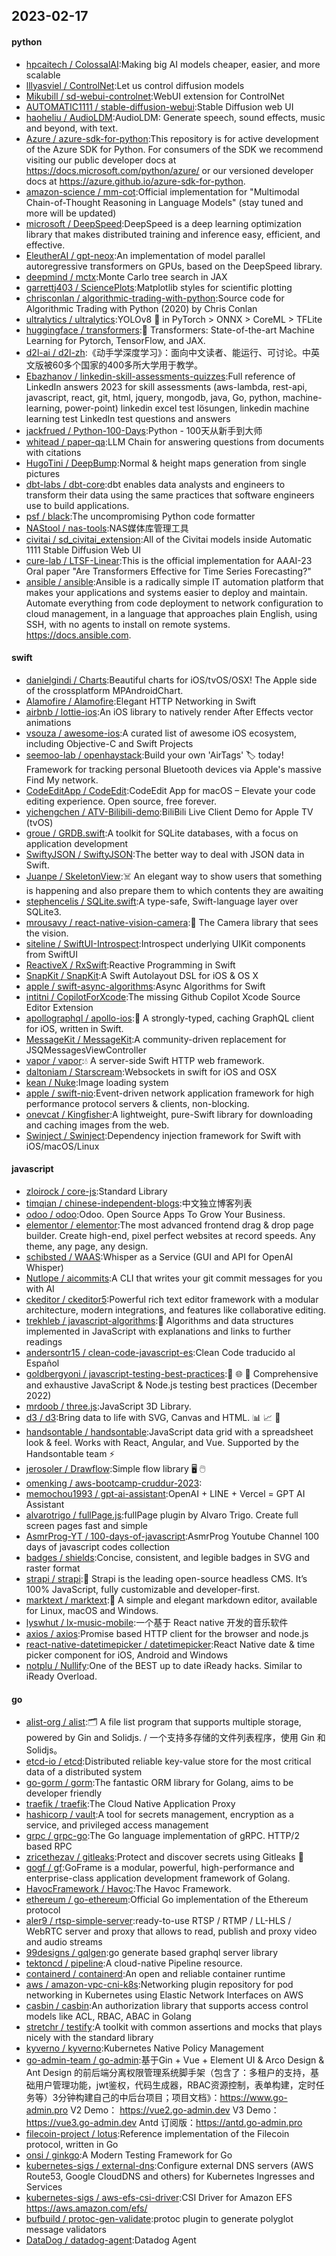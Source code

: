 ## 2023-02-17

#### python
* [hpcaitech / ColossalAI](https://github.com/hpcaitech/ColossalAI):Making big AI models cheaper, easier, and more scalable
* [lllyasviel / ControlNet](https://github.com/lllyasviel/ControlNet):Let us control diffusion models
* [Mikubill / sd-webui-controlnet](https://github.com/Mikubill/sd-webui-controlnet):WebUI extension for ControlNet
* [AUTOMATIC1111 / stable-diffusion-webui](https://github.com/AUTOMATIC1111/stable-diffusion-webui):Stable Diffusion web UI
* [haoheliu / AudioLDM](https://github.com/haoheliu/AudioLDM):AudioLDM: Generate speech, sound effects, music and beyond, with text.
* [Azure / azure-sdk-for-python](https://github.com/Azure/azure-sdk-for-python):This repository is for active development of the Azure SDK for Python. For consumers of the SDK we recommend visiting our public developer docs at https://docs.microsoft.com/python/azure/ or our versioned developer docs at https://azure.github.io/azure-sdk-for-python.
* [amazon-science / mm-cot](https://github.com/amazon-science/mm-cot):Official implementation for "Multimodal Chain-of-Thought Reasoning in Language Models" (stay tuned and more will be updated)
* [microsoft / DeepSpeed](https://github.com/microsoft/DeepSpeed):DeepSpeed is a deep learning optimization library that makes distributed training and inference easy, efficient, and effective.
* [EleutherAI / gpt-neox](https://github.com/EleutherAI/gpt-neox):An implementation of model parallel autoregressive transformers on GPUs, based on the DeepSpeed library.
* [deepmind / mctx](https://github.com/deepmind/mctx):Monte Carlo tree search in JAX
* [garrettj403 / SciencePlots](https://github.com/garrettj403/SciencePlots):Matplotlib styles for scientific plotting
* [chrisconlan / algorithmic-trading-with-python](https://github.com/chrisconlan/algorithmic-trading-with-python):Source code for Algorithmic Trading with Python (2020) by Chris Conlan
* [ultralytics / ultralytics](https://github.com/ultralytics/ultralytics):YOLOv8
🚀
in PyTorch > ONNX > CoreML > TFLite
* [huggingface / transformers](https://github.com/huggingface/transformers):🤗
Transformers: State-of-the-art Machine Learning for Pytorch, TensorFlow, and JAX.
* [d2l-ai / d2l-zh](https://github.com/d2l-ai/d2l-zh):《动手学深度学习》：面向中文读者、能运行、可讨论。中英文版被60多个国家的400多所大学用于教学。
* [Ebazhanov / linkedin-skill-assessments-quizzes](https://github.com/Ebazhanov/linkedin-skill-assessments-quizzes):Full reference of LinkedIn answers 2023 for skill assessments (aws-lambda, rest-api, javascript, react, git, html, jquery, mongodb, java, Go, python, machine-learning, power-point) linkedin excel test lösungen, linkedin machine learning test LinkedIn test questions and answers
* [jackfrued / Python-100-Days](https://github.com/jackfrued/Python-100-Days):Python - 100天从新手到大师
* [whitead / paper-qa](https://github.com/whitead/paper-qa):LLM Chain for answering questions from documents with citations
* [HugoTini / DeepBump](https://github.com/HugoTini/DeepBump):Normal & height maps generation from single pictures
* [dbt-labs / dbt-core](https://github.com/dbt-labs/dbt-core):dbt enables data analysts and engineers to transform their data using the same practices that software engineers use to build applications.
* [psf / black](https://github.com/psf/black):The uncompromising Python code formatter
* [NAStool / nas-tools](https://github.com/NAStool/nas-tools):NAS媒体库管理工具
* [civitai / sd_civitai_extension](https://github.com/civitai/sd_civitai_extension):All of the Civitai models inside Automatic 1111 Stable Diffusion Web UI
* [cure-lab / LTSF-Linear](https://github.com/cure-lab/LTSF-Linear):This is the official implementation for AAAI-23 Oral paper "Are Transformers Effective for Time Series Forecasting?"
* [ansible / ansible](https://github.com/ansible/ansible):Ansible is a radically simple IT automation platform that makes your applications and systems easier to deploy and maintain. Automate everything from code deployment to network configuration to cloud management, in a language that approaches plain English, using SSH, with no agents to install on remote systems. https://docs.ansible.com.

#### swift
* [danielgindi / Charts](https://github.com/danielgindi/Charts):Beautiful charts for iOS/tvOS/OSX! The Apple side of the crossplatform MPAndroidChart.
* [Alamofire / Alamofire](https://github.com/Alamofire/Alamofire):Elegant HTTP Networking in Swift
* [airbnb / lottie-ios](https://github.com/airbnb/lottie-ios):An iOS library to natively render After Effects vector animations
* [vsouza / awesome-ios](https://github.com/vsouza/awesome-ios):A curated list of awesome iOS ecosystem, including Objective-C and Swift Projects
* [seemoo-lab / openhaystack](https://github.com/seemoo-lab/openhaystack):Build your own 'AirTags'
🏷
today! Framework for tracking personal Bluetooth devices via Apple's massive Find My network.
* [CodeEditApp / CodeEdit](https://github.com/CodeEditApp/CodeEdit):CodeEdit App for macOS – Elevate your code editing experience. Open source, free forever.
* [yichengchen / ATV-Bilibili-demo](https://github.com/yichengchen/ATV-Bilibili-demo):BiliBili Live Client Demo for Apple TV (tvOS)
* [groue / GRDB.swift](https://github.com/groue/GRDB.swift):A toolkit for SQLite databases, with a focus on application development
* [SwiftyJSON / SwiftyJSON](https://github.com/SwiftyJSON/SwiftyJSON):The better way to deal with JSON data in Swift.
* [Juanpe / SkeletonView](https://github.com/Juanpe/SkeletonView):☠️
An elegant way to show users that something is happening and also prepare them to which contents they are awaiting
* [stephencelis / SQLite.swift](https://github.com/stephencelis/SQLite.swift):A type-safe, Swift-language layer over SQLite3.
* [mrousavy / react-native-vision-camera](https://github.com/mrousavy/react-native-vision-camera):📸
The Camera library that sees the vision.
* [siteline / SwiftUI-Introspect](https://github.com/siteline/SwiftUI-Introspect):Introspect underlying UIKit components from SwiftUI
* [ReactiveX / RxSwift](https://github.com/ReactiveX/RxSwift):Reactive Programming in Swift
* [SnapKit / SnapKit](https://github.com/SnapKit/SnapKit):A Swift Autolayout DSL for iOS & OS X
* [apple / swift-async-algorithms](https://github.com/apple/swift-async-algorithms):Async Algorithms for Swift
* [intitni / CopilotForXcode](https://github.com/intitni/CopilotForXcode):The missing Github Copilot Xcode Source Editor Extension
* [apollographql / apollo-ios](https://github.com/apollographql/apollo-ios):📱
A strongly-typed, caching GraphQL client for iOS, written in Swift.
* [MessageKit / MessageKit](https://github.com/MessageKit/MessageKit):A community-driven replacement for JSQMessagesViewController
* [vapor / vapor](https://github.com/vapor/vapor):💧
A server-side Swift HTTP web framework.
* [daltoniam / Starscream](https://github.com/daltoniam/Starscream):Websockets in swift for iOS and OSX
* [kean / Nuke](https://github.com/kean/Nuke):Image loading system
* [apple / swift-nio](https://github.com/apple/swift-nio):Event-driven network application framework for high performance protocol servers & clients, non-blocking.
* [onevcat / Kingfisher](https://github.com/onevcat/Kingfisher):A lightweight, pure-Swift library for downloading and caching images from the web.
* [Swinject / Swinject](https://github.com/Swinject/Swinject):Dependency injection framework for Swift with iOS/macOS/Linux

#### javascript
* [zloirock / core-js](https://github.com/zloirock/core-js):Standard Library
* [timqian / chinese-independent-blogs](https://github.com/timqian/chinese-independent-blogs):中文独立博客列表
* [odoo / odoo](https://github.com/odoo/odoo):Odoo. Open Source Apps To Grow Your Business.
* [elementor / elementor](https://github.com/elementor/elementor):The most advanced frontend drag & drop page builder. Create high-end, pixel perfect websites at record speeds. Any theme, any page, any design.
* [schibsted / WAAS](https://github.com/schibsted/WAAS):Whisper as a Service (GUI and API for OpenAI Whisper)
* [Nutlope / aicommits](https://github.com/Nutlope/aicommits):A CLI that writes your git commit messages for you with AI
* [ckeditor / ckeditor5](https://github.com/ckeditor/ckeditor5):Powerful rich text editor framework with a modular architecture, modern integrations, and features like collaborative editing.
* [trekhleb / javascript-algorithms](https://github.com/trekhleb/javascript-algorithms):📝
Algorithms and data structures implemented in JavaScript with explanations and links to further readings
* [andersontr15 / clean-code-javascript-es](https://github.com/andersontr15/clean-code-javascript-es):Clean Code traducido al Español
* [goldbergyoni / javascript-testing-best-practices](https://github.com/goldbergyoni/javascript-testing-best-practices):📗
🌐
🚢
Comprehensive and exhaustive JavaScript & Node.js testing best practices (December 2022)
* [mrdoob / three.js](https://github.com/mrdoob/three.js):JavaScript 3D Library.
* [d3 / d3](https://github.com/d3/d3):Bring data to life with SVG, Canvas and HTML.
📊
📈
🎉
* [handsontable / handsontable](https://github.com/handsontable/handsontable):JavaScript data grid with a spreadsheet look & feel. Works with React, Angular, and Vue. Supported by the Handsontable team
⚡
* [jerosoler / Drawflow](https://github.com/jerosoler/Drawflow):Simple flow library
🖥️
🖱️
* [omenking / aws-bootcamp-cruddur-2023](https://github.com/omenking/aws-bootcamp-cruddur-2023):
* [memochou1993 / gpt-ai-assistant](https://github.com/memochou1993/gpt-ai-assistant):OpenAI + LINE + Vercel = GPT AI Assistant
* [alvarotrigo / fullPage.js](https://github.com/alvarotrigo/fullPage.js):fullPage plugin by Alvaro Trigo. Create full screen pages fast and simple
* [AsmrProg-YT / 100-days-of-javascript](https://github.com/AsmrProg-YT/100-days-of-javascript):AsmrProg Youtube Channel 100 days of javascript codes collection
* [badges / shields](https://github.com/badges/shields):Concise, consistent, and legible badges in SVG and raster format
* [strapi / strapi](https://github.com/strapi/strapi):🚀
Strapi is the leading open-source headless CMS. It’s 100% JavaScript, fully customizable and developer-first.
* [marktext / marktext](https://github.com/marktext/marktext):📝
A simple and elegant markdown editor, available for Linux, macOS and Windows.
* [lyswhut / lx-music-mobile](https://github.com/lyswhut/lx-music-mobile):一个基于 React native 开发的音乐软件
* [axios / axios](https://github.com/axios/axios):Promise based HTTP client for the browser and node.js
* [react-native-datetimepicker / datetimepicker](https://github.com/react-native-datetimepicker/datetimepicker):React Native date & time picker component for iOS, Android and Windows
* [notplu / Nullify](https://github.com/notplu/Nullify):One of the BEST up to date iReady hacks. Similar to iReady Overload.

#### go
* [alist-org / alist](https://github.com/alist-org/alist):🗂️
A file list program that supports multiple storage, powered by Gin and Solidjs. / 一个支持多存储的文件列表程序，使用 Gin 和 Solidjs。
* [etcd-io / etcd](https://github.com/etcd-io/etcd):Distributed reliable key-value store for the most critical data of a distributed system
* [go-gorm / gorm](https://github.com/go-gorm/gorm):The fantastic ORM library for Golang, aims to be developer friendly
* [traefik / traefik](https://github.com/traefik/traefik):The Cloud Native Application Proxy
* [hashicorp / vault](https://github.com/hashicorp/vault):A tool for secrets management, encryption as a service, and privileged access management
* [grpc / grpc-go](https://github.com/grpc/grpc-go):The Go language implementation of gRPC. HTTP/2 based RPC
* [zricethezav / gitleaks](https://github.com/zricethezav/gitleaks):Protect and discover secrets using Gitleaks
🔑
* [gogf / gf](https://github.com/gogf/gf):GoFrame is a modular, powerful, high-performance and enterprise-class application development framework of Golang.
* [HavocFramework / Havoc](https://github.com/HavocFramework/Havoc):The Havoc Framework.
* [ethereum / go-ethereum](https://github.com/ethereum/go-ethereum):Official Go implementation of the Ethereum protocol
* [aler9 / rtsp-simple-server](https://github.com/aler9/rtsp-simple-server):ready-to-use RTSP / RTMP / LL-HLS / WebRTC server and proxy that allows to read, publish and proxy video and audio streams
* [99designs / gqlgen](https://github.com/99designs/gqlgen):go generate based graphql server library
* [tektoncd / pipeline](https://github.com/tektoncd/pipeline):A cloud-native Pipeline resource.
* [containerd / containerd](https://github.com/containerd/containerd):An open and reliable container runtime
* [aws / amazon-vpc-cni-k8s](https://github.com/aws/amazon-vpc-cni-k8s):Networking plugin repository for pod networking in Kubernetes using Elastic Network Interfaces on AWS
* [casbin / casbin](https://github.com/casbin/casbin):An authorization library that supports access control models like ACL, RBAC, ABAC in Golang
* [stretchr / testify](https://github.com/stretchr/testify):A toolkit with common assertions and mocks that plays nicely with the standard library
* [kyverno / kyverno](https://github.com/kyverno/kyverno):Kubernetes Native Policy Management
* [go-admin-team / go-admin](https://github.com/go-admin-team/go-admin):基于Gin + Vue + Element UI & Arco Design & Ant Design 的前后端分离权限管理系统脚手架（包含了：多租户的支持，基础用户管理功能，jwt鉴权，代码生成器，RBAC资源控制，表单构建，定时任务等）3分钟构建自己的中后台项目；项目文档》：https://www.go-admin.pro V2 Demo： https://vue2.go-admin.dev V3 Demo： https://vue3.go-admin.dev Antd 订阅版：https://antd.go-admin.pro
* [filecoin-project / lotus](https://github.com/filecoin-project/lotus):Reference implementation of the Filecoin protocol, written in Go
* [onsi / ginkgo](https://github.com/onsi/ginkgo):A Modern Testing Framework for Go
* [kubernetes-sigs / external-dns](https://github.com/kubernetes-sigs/external-dns):Configure external DNS servers (AWS Route53, Google CloudDNS and others) for Kubernetes Ingresses and Services
* [kubernetes-sigs / aws-efs-csi-driver](https://github.com/kubernetes-sigs/aws-efs-csi-driver):CSI Driver for Amazon EFS https://aws.amazon.com/efs/
* [bufbuild / protoc-gen-validate](https://github.com/bufbuild/protoc-gen-validate):protoc plugin to generate polyglot message validators
* [DataDog / datadog-agent](https://github.com/DataDog/datadog-agent):Datadog Agent
